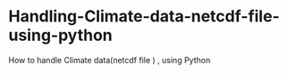 # Handling-Climate-data-netcdf-file-using-python
How to handle Climate data(netcdf file ) , using Python
